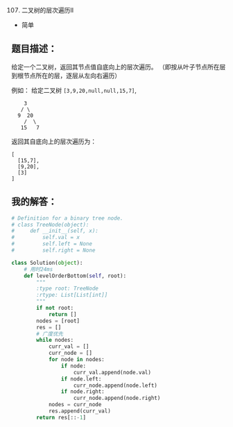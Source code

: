 0107. 二叉树的层次遍历II

- 简单

## 题目描述：
给定一个二叉树，返回其节点值自底向上的层次遍历。 （即按从叶子节点所在层到根节点所在的层，逐层从左向右遍历）

例如：
给定二叉树 `[3,9,20,null,null,15,7]`,

```
    3
   / \
  9  20
    /  \
   15   7
```

返回其自底向上的层次遍历为：
```
[
  [15,7],
  [9,20],
  [3]
]
```

## 我的解答：
``` python
# Definition for a binary tree node.
# class TreeNode(object):
#     def __init__(self, x):
#         self.val = x
#         self.left = None
#         self.right = None

class Solution(object):
    # 用时24ms
    def levelOrderBottom(self, root):
        """
        :type root: TreeNode
        :rtype: List[List[int]]
        """
        if not root:
            return []
        nodes = [root]
        res = []
        # 广度优先
        while nodes:
            curr_val = []
            curr_node = []
            for node in nodes:
                if node:
                    curr_val.append(node.val)
                if node.left:
                    curr_node.append(node.left)
                if node.right:
                    curr_node.append(node.right)
            nodes = curr_node
            res.append(curr_val)
        return res[::-1]
```

